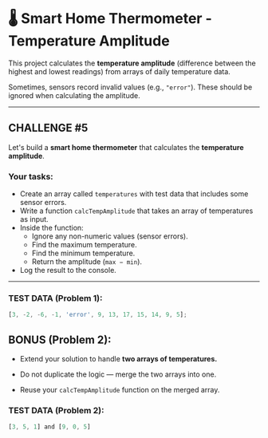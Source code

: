 # 🌡️ Smart Home Thermometer - Temperature Amplitude

This project calculates the **temperature amplitude** (difference between the highest and lowest readings) from arrays of daily temperature data.

Sometimes, sensors record invalid values (e.g., `"error"`). These should be ignored when calculating the amplitude.

---

## **CHALLENGE #5**

Let's build a **smart home thermometer** that calculates the **temperature amplitude**.

### **Your tasks:**

- Create an array called `temperatures` with test data that includes some sensor errors.
- Write a function `calcTempAmplitude` that takes an array of temperatures as input.
- Inside the function:
  - Ignore any non-numeric values (sensor errors).
  - Find the maximum temperature.
  - Find the minimum temperature.
  - Return the amplitude (`max − min`).
- Log the result to the console.

---

### **TEST DATA (Problem 1):**

```js
[3, -2, -6, -1, 'error', 9, 13, 17, 15, 14, 9, 5];
```

## BONUS (Problem 2):

- Extend your solution to handle **two arrays of temperatures.**

- Do not duplicate the logic — merge the two arrays into one.

- Reuse your `calcTempAmplitude` function on the merged array.

### **TEST DATA (Problem 2):**

```js
[3, 5, 1] and [9, 0, 5]
```
